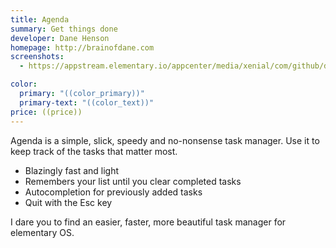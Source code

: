 ```yaml
---
title: Agenda
summary: Get things done
developer: Dane Henson
homepage: http://brainofdane.com
screenshots:
  - https://appstream.elementary.io/appcenter/media/xenial/com/github/dahenson.agenda.desktop/577F421A0F173A4563FF2AF9E86137EA/screenshots/image-1_orig.png

color:
  primary: "((color_primary))"
  primary-text: "((color_text))"
price: ((price))
---
```


<p>Agenda is a simple, slick, speedy and no-nonsense task manager. Use it to keep track of the tasks that matter most.</p>
<ul>
  <li>Blazingly fast and light</li>
  <li>Remembers your list until you clear completed tasks</li>
  <li>Autocompletion for previously added tasks</li>
  <li>Quit with the Esc key</li>
</ul>
<p>I dare you to find an easier, faster, more beautiful task manager for elementary OS.</p>